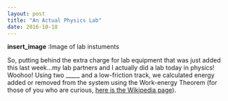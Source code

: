 ```yaml
---
layout: post
title: "An Actual Physics Lab"
date: 2016-10-18
---
```


__insert_image__
:Image of lab instuments

So, putting behind the extra charge for lab equipment that was just added this last week...my lab partners and I actually did a lab today in physics! Woohoo! Using two _____ and a low-friction track, we calculated energy added or removed from the system using the Work-energy Theorem (for those of you who are curious, [here is the Wikipedia page](https://en.wikipedia.org/wiki/Work_%28physics%29#Work.E2.80.93energy_principle)).

